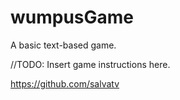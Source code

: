 # wumpusGame
A basic text-based game.


//TODO: Insert game instructions here.



https://github.com/salvatv